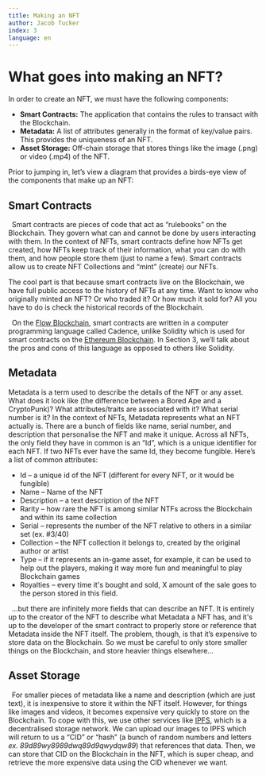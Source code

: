 ```yaml
---
title: Making an NFT
author: Jacob Tucker
index: 3
language: en
---
```


<script>
  import { Diagram, ProcessStep, ContractExample, IpfsFlow } from "$components/guide-diagrams/index"
</script>

# What goes into making an NFT?

In order to create an NFT, we must have the following components:

- **Smart Contracts:** The application that contains the rules to transact with the Blockchain.
- **Metadata:** A list of attributes generally in the format of key/value pairs. This provides the uniqueness of an NFT.
- **Asset Storage:** Off-chain storage that stores things like the image (.png) or video (.mp4) of the NFT.

Prior to jumping in, let’s view a diagram that provides a birds-eye view of the components that make up an NFT:

<Diagram name="The end to end process of deploying an NFT" number="2.1">
  <ProcessStep/>
</Diagram>

## Smart Contracts

` `Smart contracts are pieces of code that act as “rulebooks” on the Blockchain. They govern what can and cannot be done by users interacting with them. In the context of NFTs, smart contracts define how NFTs get created, how NFTs keep track of their information, what you can do with them, and how people store them (just to name a few). Smart contracts allow us to create NFT Collections and “mint” (create) our NFTs.

The cool part is that because smart contracts live on the Blockchain, we have full public access to the history of NFTs at any time. Want to know who originally minted an NFT? Or who traded it? Or how much it sold for? All you have to do is check the historical records of the Blockchain.

` `On the [Flow Blockchain](https://www.onflow.org/), smart contracts are written in a computer programming language called Cadence, unlike Solidity which is used for smart contracts on the [Ethereum Blockchain](https://ethereum.org/en/). In Section 3, we’ll talk about the pros and cons of this language as opposed to others like Solidity.

<Diagram name="An example smart contract written in Cadence" number="2.2">
  <ContractExample/>
</Diagram>

## Metadata

Metadata is a term used to describe the details of the NFT or any asset. What does it look like (the difference between a Bored Ape and a CryptoPunk)? What attributes/traits are associated with it? What serial number is it? In the context of NFTs, Metadata represents what an NFT actually is. There are a bunch of fields like name, serial number, and description that personalise the NFT and make it unique. Across all NFTs, the only field they have in common is an “Id”, which is a unique identifier for each NFT. If two NFTs ever have the same Id, they become fungible. Here’s a list of common attributes:

- Id – a unique id of the NFT (different for every NFT, or it would be fungible)
- Name – Name of the NFT
- Description – a text description of the NFT
- Rarity – how rare the NFT is among similar NTFs across the Blockchain and within its same collection
- Serial – represents the number of the NFT relative to others in a similar set (ex. #3/40)
- Collection – the NFT collection it belongs to, created by the original author or artist
- Type – if it represents an in-game asset, for example, it can be used to help out the players, making it way more fun and meaningful to play Blockchain games
- Royalties – every time it's bought and sold, X amount of the sale goes to the person stored in this field.

` `…but there are infinitely more fields that can describe an NFT. It is entirely up to the creator of the NFT to describe what Metadata a NFT has, and it's up to the developer of the smart contract to properly store or reference that Metadata inside the NFT itself. The problem, though, is that it’s expensive to store data on the Blockchain. So we must be careful to only store smaller things on the Blockchain, and store heavier things elsewhere…

## Asset Storage

` `For smaller pieces of metadata like a name and description (which are just text), it is inexpensive to store it within the NFT itself. However, for things like images and videos, it becomes expensive very quickly to store on the Blockchain. To cope with this, we use other services like [IPFS](https://ipfs.io/), which is a decentralised storage network. We can upload our images to IPFS which will return to us a “CID” or “hash” (a bunch of random numbers and letters _ex. 89d89wy8989dwq89d9qwydqw89_) that references that data. Then, we can store that CID on the Blockchain in the NFT, which is super cheap, and retrieve the more expensive data using the CID whenever we want.

<Diagram name="Flow of data to/from IPFS" number="2.4">
  <IpfsFlow/>
</Diagram>
